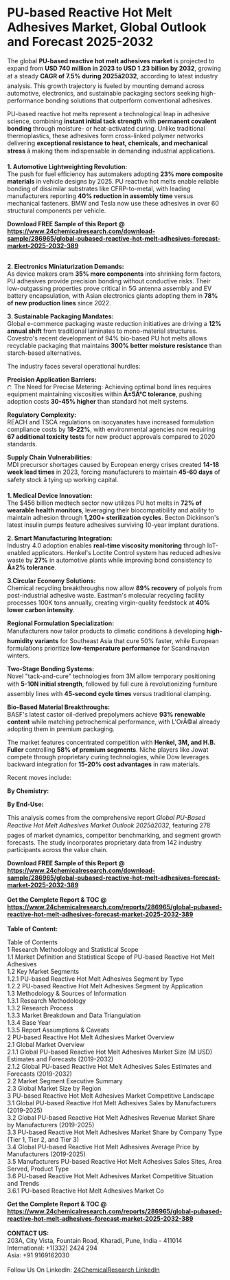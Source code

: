 <h1>PU-based Reactive Hot Melt Adhesives Market, Global Outlook and Forecast 2025-2032</h1><p>The global <strong>PU-based reactive hot melt adhesives market</strong> is projected to expand from <strong>USD 740 million in 2023 to USD 1.23 billion by 2032</strong>, growing at a steady <strong>CAGR of 7.5% during 2025â2032</strong>, according to latest industry analysis. This growth trajectory is fueled by mounting demand across automotive, electronics, and sustainable packaging sectors seeking high-performance bonding solutions that outperform conventional adhesives.</p><p>PU-based reactive hot melts represent a technological leap in adhesive science, combining <strong>instant initial tack strength</strong> with <strong>permanent covalent bonding</strong> through moisture- or heat-activated curing. Unlike traditional thermoplastics, these adhesives form cross-linked polymer networks delivering <strong>exceptional resistance to heat, chemicals, and mechanical stress</strong> â making them indispensable in demanding industrial applications.</p><p><strong>1. Automotive Lightweighting Revolution:</strong><br>
The push for fuel efficiency has automakers adopting <strong>23% more composite materials</strong> in vehicle designs by 2025. PU reactive hot melts enable reliable bonding of dissimilar substrates like CFRP-to-metal, with leading manufacturers reporting <strong>40% reduction in assembly time</strong> versus mechanical fasteners. BMW and Tesla now use these adhesives in over 60 structural components per vehicle.</p><div><b>Download FREE Sample of this Report @ 
            <a href="https://www.24chemicalresearch.com/download-sample/286965/global-pubased-reactive-hot-melt-adhesives-forecast-market-2025-2032-389">
            https://www.24chemicalresearch.com/download-sample/286965/global-pubased-reactive-hot-melt-adhesives-forecast-market-2025-2032-389</a></b></div><br><p><strong>2. Electronics Miniaturization Demands:</strong><br>
As device makers cram <strong>35% more components</strong> into shrinking form factors, PU adhesives provide precision bonding without conductive risks. Their low-outgassing properties prove critical in 5G antenna assembly and EV battery encapsulation, with Asian electronics giants adopting them in <strong>78% of new production lines</strong> since 2022.</p><p><strong>3. Sustainable Packaging Mandates:</strong><br>
Global e-commerce packaging waste reduction initiatives are driving a <strong>12% annual shift</strong> from traditional laminates to mono-material structures. Covestro's recent development of 94% bio-based PU hot melts allows recyclable packaging that maintains <strong>300% better moisture resistance</strong> than starch-based alternatives.</p><p>The industry faces several operational hurdles:</p><p><strong>Precision Application Barriers:</strong><br>
	<img src="https://chemicalresearch.biz/img/icon-check.svg" alt="Check Icon" width="12" height="12"> The Need for Precise Metering: Achieving optimal bond lines requires equipment maintaining viscosities within <strong>Â±5Â°C tolerance</strong>, pushing adoption costs <strong>30-45% higher</strong> than standard hot melt systems.</p><p><strong>Regulatory Complexity:</strong><br>
	REACH and TSCA regulations on isocyanates have increased formulation compliance costs by <strong>18-22%</strong>, with environmental agencies now requiring <strong>67 additional toxicity tests</strong> for new product approvals compared to 2020 standards.</p><p><strong>Supply Chain Vulnerabilities:</strong><br>
	MDI precursor shortages caused by European energy crises created <strong>14-18 week lead times</strong> in 2023, forcing manufacturers to maintain <strong>45-60 days</strong> of safety stock â tying up working capital.</p><p><strong>1. Medical Device Innovation:</strong><br>
The $456 billion medtech sector now utilizes PU hot melts in <strong>72% of wearable health monitors</strong>, leveraging their biocompatibility and ability to maintain adhesion through <strong>1,200+ sterilization cycles</strong>. Becton Dickinson's latest insulin pumps feature adhesives surviving 10-year implant durations.</p><p><strong>2. Smart Manufacturing Integration:</strong><br>
Industry 4.0 adoption enables <strong>real-time viscosity monitoring</strong> through IoT-enabled applicators. Henkel's Loctite Control system has reduced adhesive waste by <strong>27%</strong> in automotive plants while improving bond consistency to <strong>Â±2% tolerance</strong>.</p><p><strong>3.Circular Economy Solutions:</strong><br>
Chemical recycling breakthroughs now allow <strong>89% recovery</strong> of polyols from post-industrial adhesive waste. Eastman's molecular recycling facility processes 100K tons annually, creating virgin-quality feedstock at <strong>40% lower carbon intensity</strong>.</p><p><strong>Regional Formulation Specialization:</strong><br>
	Manufacturers now tailor products to climatic conditions â developing <strong>high-humidity variants</strong> for Southeast Asia that cure 50% faster, while European formulations prioritize <strong>low-temperature performance</strong> for Scandinavian winters.</p><p><strong>Two-Stage Bonding Systems:</strong><br>
	Novel "tack-and-cure" technologies from 3M allow temporary positioning with <strong>5-10N initial strength</strong>, followed by full cure â revolutionizing furniture assembly lines with <strong>45-second cycle times</strong> versus traditional clamping.</p><p><strong>Bio-Based Material Breakthroughs:</strong><br>
	BASF's latest castor oil-derived prepolymers achieve <strong>93% renewable content</strong> while matching petrochemical performance, with L'OrÃ©al already adopting them in premium packaging.</p><p>The market features concentrated competition with <strong>Henkel, 3M, and H.B. Fuller</strong> controlling <strong>58% of premium segments</strong>. Niche players like Jowat compete through proprietary curing technologies, while Dow leverages backward integration for <strong>15-20% cost advantages</strong> in raw materials.</p><p>Recent moves include:</p><p><strong>By Chemistry:</strong></p><p><strong>By End-Use:</strong></p><p>This analysis comes from the comprehensive report <em>Global PU-Based Reactive Hot Melt Adhesives Market Outlook 2025â2032</em>, featuring 278 pages of market dynamics, competitor benchmarking, and segment growth forecasts. The study incorporates proprietary data from 142 industry participants across the value chain.</p><div><b>Download FREE Sample of this Report @ 
            <a href="https://www.24chemicalresearch.com/download-sample/286965/global-pubased-reactive-hot-melt-adhesives-forecast-market-2025-2032-389">
            https://www.24chemicalresearch.com/download-sample/286965/global-pubased-reactive-hot-melt-adhesives-forecast-market-2025-2032-389</a></b></div><br><div><b>Get the Complete Report & TOC @ 
            <a href="https://www.24chemicalresearch.com/reports/286965/global-pubased-reactive-hot-melt-adhesives-forecast-market-2025-2032-389">
            https://www.24chemicalresearch.com/reports/286965/global-pubased-reactive-hot-melt-adhesives-forecast-market-2025-2032-389</a></b></div><br>
            <b>Table of Content:</b><p>Table of Contents<br />
1 Research Methodology and Statistical Scope<br />
1.1 Market Definition and Statistical Scope of PU-based Reactive Hot Melt Adhesives<br />
1.2 Key Market Segments<br />
1.2.1 PU-based Reactive Hot Melt Adhesives Segment by Type<br />
1.2.2 PU-based Reactive Hot Melt Adhesives Segment by Application<br />
1.3 Methodology & Sources of Information<br />
1.3.1 Research Methodology<br />
1.3.2 Research Process<br />
1.3.3 Market Breakdown and Data Triangulation<br />
1.3.4 Base Year<br />
1.3.5 Report Assumptions & Caveats<br />
2 PU-based Reactive Hot Melt Adhesives Market Overview<br />
2.1 Global Market Overview<br />
2.1.1 Global PU-based Reactive Hot Melt Adhesives Market Size (M USD) Estimates and Forecasts (2019-2032)<br />
2.1.2 Global PU-based Reactive Hot Melt Adhesives Sales Estimates and Forecasts (2019-2032)<br />
2.2 Market Segment Executive Summary<br />
2.3 Global Market Size by Region<br />
3 PU-based Reactive Hot Melt Adhesives Market Competitive Landscape<br />
3.1 Global PU-based Reactive Hot Melt Adhesives Sales by Manufacturers (2019-2025)<br />
3.2 Global PU-based Reactive Hot Melt Adhesives Revenue Market Share by Manufacturers (2019-2025)<br />
3.3 PU-based Reactive Hot Melt Adhesives Market Share by Company Type (Tier 1, Tier 2, and Tier 3)<br />
3.4 Global PU-based Reactive Hot Melt Adhesives Average Price by Manufacturers (2019-2025)<br />
3.5 Manufacturers PU-based Reactive Hot Melt Adhesives Sales Sites, Area Served, Product Type<br />
3.6 PU-based Reactive Hot Melt Adhesives Market Competitive Situation and Trends<br />
3.6.1 PU-based Reactive Hot Melt Adhesives Market Co</p><div><b>Get the Complete Report & TOC @ 
            <a href="https://www.24chemicalresearch.com/reports/286965/global-pubased-reactive-hot-melt-adhesives-forecast-market-2025-2032-389">
            https://www.24chemicalresearch.com/reports/286965/global-pubased-reactive-hot-melt-adhesives-forecast-market-2025-2032-389</a></b></div><br><b>CONTACT US:</b><br>
            203A, City Vista, Fountain Road, Kharadi, Pune, India - 411014<br>
            International: +1(332) 2424 294<br>
            Asia: +91 9169162030 <br><br>
            Follow Us On LinkedIn: <a href="https://www.linkedin.com/company/24chemicalresearch/">24ChemicalResearch LinkedIn</a>